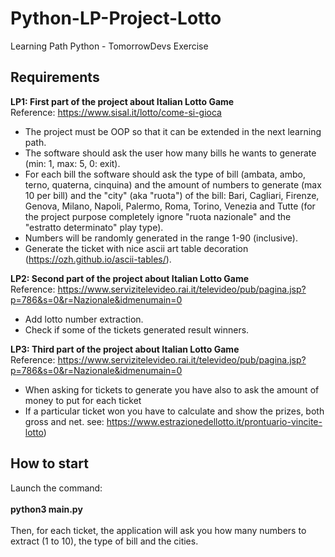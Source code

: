 # Python-LP-Project-Lotto
Learning Path Python - TomorrowDevs Exercise


## Requirements
<strong>LP1: First part of the project about Italian Lotto Game</strong>
<br/>Reference: https://www.sisal.it/lotto/come-si-gioca

- The project must be OOP so that it can be extended in the next learning path.
- The software should ask the user how many bills he wants to generate (min: 1, max: 5, 0: exit).
- For each bill the software should ask the type of bill (ambata, ambo, terno, quaterna, cinquina) and the amount of numbers to generate (max 10 per bill)
and the "city" (aka "ruota") of the bill: Bari, Cagliari, Firenze, Genova, Milano, Napoli, Palermo, Roma, Torino, Venezia and Tutte (for the project purpose completely ignore "ruota nazionale" and the "estratto determinato" play type).
- Numbers will be randomly generated in the range 1-90 (inclusive).
- Generate the ticket with nice ascii art table decoration (https://ozh.github.io/ascii-tables/).


<strong>LP2: Second part of the project about Italian Lotto Game</strong>
<br/>Reference: https://www.servizitelevideo.rai.it/televideo/pub/pagina.jsp?p=786&s=0&r=Nazionale&idmenumain=0

- Add lotto number extraction.
- Check if some of the tickets generated result winners.


<strong>LP3: Third part of the project about Italian Lotto Game</strong>
<br/>Reference: https://www.servizitelevideo.rai.it/televideo/pub/pagina.jsp?p=786&s=0&r=Nazionale&idmenumain=0

- When asking for tickets to generate you have also to ask the amount of money to put for each ticket
- If a particular ticket won you have to calculate and show the prizes, both gross and net. see: https://www.estrazionedellotto.it/prontuario-vincite-lotto)


## How to start 

Launch the command:<br/><br/>
<strong>python3 main.py</strong><br/><br/>
Then, for each ticket, the application will ask you how many numbers to extract (1 to 10), the type of bill and the cities.

